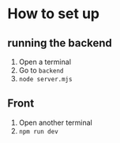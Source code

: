 # How to set up

## running the backend

1. Open a terminal
2. Go to `backend`
3. `node server.mjs`

## Front

1. Open another terminal
2. `npm run dev`
